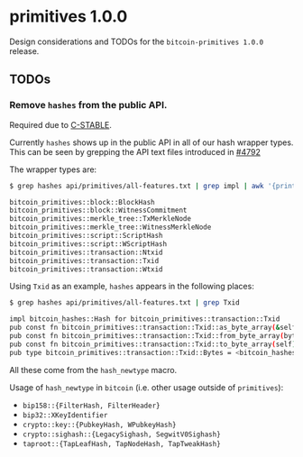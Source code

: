 # primitives 1.0.0

Design considerations and TODOs for the `bitcoin-primitives 1.0.0` release.

## TODOs

### Remove `hashes` from the public API.

Required due to [C-STABLE](https://rust-lang.github.io/api-guidelines/necessities.html#c-stable).

Currently `hashes` shows up in the public API in all of our hash wrapper types. This can be seen by
grepping the API text files introduced in
[#4792](https://github.com/rust-bitcoin/rust-bitcoin/issues/4792) 

The wrapper types are:

```bash
$ grep hashes api/primitives/all-features.txt | grep impl | awk '{print $NF}'

bitcoin_primitives::block::BlockHash
bitcoin_primitives::block::WitnessCommitment
bitcoin_primitives::merkle_tree::TxMerkleNode
bitcoin_primitives::merkle_tree::WitnessMerkleNode
bitcoin_primitives::script::ScriptHash
bitcoin_primitives::script::WScriptHash
bitcoin_primitives::transaction::Ntxid
bitcoin_primitives::transaction::Txid
bitcoin_primitives::transaction::Wtxid
```

Using `Txid` as an example, `hashes` appears in the following places:

```bash
$ grep hashes api/primitives/all-features.txt | grep Txid

impl bitcoin_hashes::Hash for bitcoin_primitives::transaction::Txid
pub const fn bitcoin_primitives::transaction::Txid::as_byte_array(&self) -> &<bitcoin_hashes::sha256d::Hash as bitcoin_hashes::Hash>::Bytes
pub const fn bitcoin_primitives::transaction::Txid::from_byte_array(bytes: <bitcoin_hashes::sha256d::Hash as bitcoin_hashes::Hash>::Bytes) -> Self
pub const fn bitcoin_primitives::transaction::Txid::to_byte_array(self) -> <bitcoin_hashes::sha256d::Hash as bitcoin_hashes::Hash>::Bytes
pub type bitcoin_primitives::transaction::Txid::Bytes = <bitcoin_hashes::sha256d::Hash as bitcoin_hashes::Hash>::Bytes
```

All these come from the `hash_newtype` macro.

Usage of `hash_newtype` in `bitcoin` (i.e. other usage outside of `primitives`):

- `bip158::{FilterHash, FilterHeader}`
- `bip32::XKeyIdentifier`
- `crypto::key::{PubkeyHash, WPubkeyHash}`
- `crypto::sighash::{LegacySighash, SegwitV0Sighash}`
- `taproot::{TapLeafHash, TapNodeHash, TapTweakHash}`
